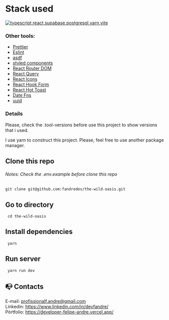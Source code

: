 # Stack used

  <a href="https://go-skill-icons.vercel.app/">
    <img src="https://go-skill-icons.vercel.app/api/icons?i=typescript,react,supabase,postgresql,yarn,vite" alt="typescript,react,supabase,postgresql,yarn,vite" />
  </a>

### Other tools:

- [Prettier](https://eslint.org/)
- [Eslint](https://prettier.io/)
- [asdf](https://asdf-vm.com/)
- [styled components](https://styled-components.com/)
- [React Router DOM](https://reactrouter.com/en/main)
- [React Query](https://www.npmjs.com/package/react-query)
- [React Icons](https://react-icons.github.io/react-icons/)
- [React Hook Form](https://www.react-hook-form.com/)
- [React Hot Toast](https://react-hot-toast.com/)
- [Date Fns](https://www.npmjs.com/package/date-fns)
- [uuid](https://www.npmjs.com/package/uuid)

### Details

Please, check the .tool-versions before use this project to show versions that i used.

I use yarn to construct this project. Please, feel free to use another package manager.

## Clone this repo

###### Notes: Check the .env.example before clone this repo

```
git clone git@github.com:fandredev/the-wild-oasis.git
```

## Go to directory

```
 cd the-wild-oasis
```

## Install dependencies

```
 yarn
```

## Run server

```
 yarn run dev
```

## :mailbox_with_no_mail: Contacts

E-mail: profissionalf.andre@gmail.com<br>
Linkedin: https://www.linkedin.com/in/devfandre/<br>
Pórtfolio: https://developer-felipe-andre.vercel.app/<br>
